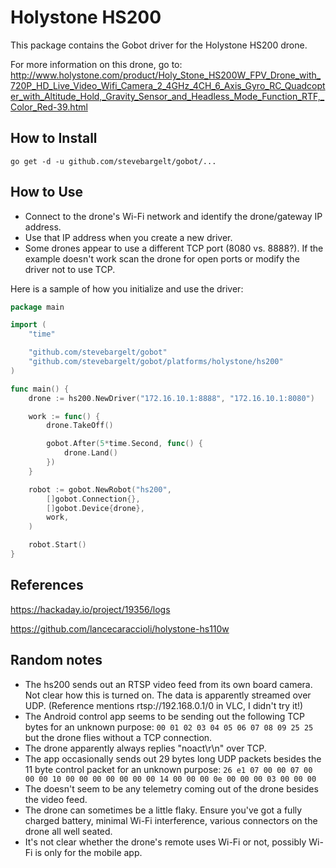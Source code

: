 # Holystone HS200

This package contains the Gobot driver for the Holystone HS200 drone.

For more information on this drone, go to:
http://www.holystone.com/product/Holy_Stone_HS200W_FPV_Drone_with_720P_HD_Live_Video_Wifi_Camera_2_4GHz_4CH_6_Axis_Gyro_RC_Quadcopter_with_Altitude_Hold,_Gravity_Sensor_and_Headless_Mode_Function_RTF,_Color_Red-39.html

## How to Install

```
go get -d -u github.com/stevebargelt/gobot/...
```

## How to Use

- Connect to the drone's Wi-Fi network and identify the drone/gateway IP address.
- Use that IP address when you create a new driver.
- Some drones appear to use a different TCP port (8080 vs. 8888?). If the example doesn't work scan the drone for open ports or modify the driver not to use TCP.

Here is a sample of how you initialize and use the driver:

```go
package main

import (
	"time"

	"github.com/stevebargelt/gobot"
	"github.com/stevebargelt/gobot/platforms/holystone/hs200"
)

func main() {
	drone := hs200.NewDriver("172.16.10.1:8888", "172.16.10.1:8080")

	work := func() {
		drone.TakeOff()

		gobot.After(5*time.Second, func() {
			drone.Land()
		})
	}

	robot := gobot.NewRobot("hs200",
		[]gobot.Connection{},
		[]gobot.Device{drone},
		work,
	)

	robot.Start()
}
```

## References

https://hackaday.io/project/19356/logs

https://github.com/lancecaraccioli/holystone-hs110w

## Random notes

- The hs200 sends out an RTSP video feed from its own board camera. Not clear how this is turned on. The data is apparently streamed over UDP. (Reference mentions rtsp://192.168.0.1/0 in VLC, I didn't try it!)
- The Android control app seems to be sending out the following TCP bytes for an unknown purpose:
  `00 01 02 03 04 05 06 07 08 09 25 25` but the drone flies without a TCP connection.
- The drone apparently always replies "noact\r\n" over TCP.
- The app occasionally sends out 29 bytes long UDP packets besides the 11 byte control packet for an unknown purpose:
  `26 e1 07 00 00 07 00 00 00 10 00 00 00 00 00 00 00 14 00 00 00 0e 00 00 00 03 00 00 00`
- The doesn't seem to be any telemetry coming out of the drone besides the video feed.
- The drone can sometimes be a little flaky. Ensure you've got a fully charged battery, minimal Wi-Fi interference, various connectors on the drone all well seated.
- It's not clear whether the drone's remote uses Wi-Fi or not, possibly Wi-Fi is only for the mobile app.
